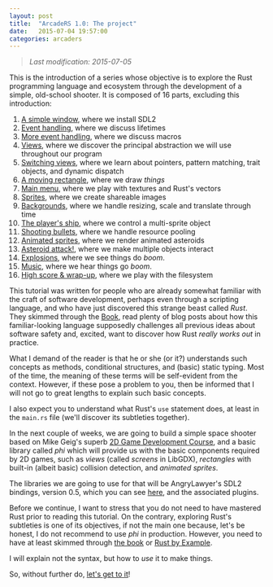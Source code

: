```yaml
---
layout: post
title:  "ArcadeRS 1.0: The project"
date:   2015-07-04 19:57:00
categories: arcaders
---
```


> _Last modification: 2015-07-05_

This is the introduction of a series whose objective is to explore the Rust
programming language and ecosystem through the development of a simple,
old-school shooter. It is composed of 16 parts, excluding this introduction:

  1. [A simple window](/arcaders/2015/07/04/arcaders-1-1), where we install SDL2
  2. [Event handling](/arcaders/2015/07/06/arcaders-1-2), where we discuss lifetimes
  3. [More event handling](#), where we discuss macros
  4. [Views](#), where we discover the principal abstraction we will use throughout our program
  5. [Switching views](#), where we learn about pointers, pattern matching, trait objects, and dynamic dispatch
  6. [A moving rectangle](#), where we draw _things_
  7. [Main menu](#), where we play with textures and Rust's vectors
  8. [Sprites](#), where we create shareable images
  9. [Backgrounds](#), where we handle resizing, scale and translate through time
  10. [The player's ship](#), where we control a multi-sprite object
  11. [Shooting bullets](#), where we handle resource pooling
  12. [Animated sprites](#), where we render animated asteroids
  13. [Asteroid attack!](#), where we make multiple objects interact
  14. [Explosions](#), where we see things do _boom_.
  15. [Music](#), where we hear things go _boom_.
  16. [High score & wrap-up](#), where we play with the filesystem


This tutorial was written for people who are already somewhat familiar with the
craft of software development, perhaps even through a scripting language, and
who have just discovered this strange beast called _Rust_. They skimmed through
the [Book](https://doc.rust-lang.org/book/), read plenty of blog posts about
how this familiar-looking language supposedly challenges all previous ideas
about software safety and, excited, want to discover how Rust _really works out_
in practice.

What I demand of the reader is that he or she (or it?) understands such concepts
as methods, conditional structures, and (basic) static typing. Most of the time,
the meaning of these terms will be self-evident from the context. However, if
these pose a problem to you, then be informed that I will not go to great
lengths to explain such basic concepts.

I also expect you to understand what Rust's `use` statement does, at least in
the `main.rs` file (we'll discover its subtleties together).

In the next couple of weeks, we are going to build a simple space shooter based
on Mike Geig's superb [2D Game Development Course](http://fixbyproximity.com/2d-game-development-course/),
and a basic library called _phi_ which will provide us with the basic components
required by 2D games, such as _views_ (called _screens_ in LibGDX), _rectangles_
with built-in (albeit basic) collision detection, and _animated sprites_.

The libraries we are going to use for that will be AngryLawyer's SDL2 bindings,
version 0.5, which you can see [here](https://github.com/AngryLawyer/rust-sdl2),
and the associated plugins.

Before we continue, I want to stress that you do not need to have mastered Rust
prior to reading this tutorial. On the contrary, exploring Rust's subtleties is
one of its objectives, if not the main one because, let's be honest, I do not
recommend to use _phi_ in production. However, you need to have at least
skimmed through [the book](https://doc.rust-lang.org/book/README.html) or
[Rust by Example](http://rustbyexample.com/).

I will explain not the syntax, but how to _use_ it to make things.

So, without further do, [let's get to it](/arcaders/2015/07/04/arcaders-1-1)!